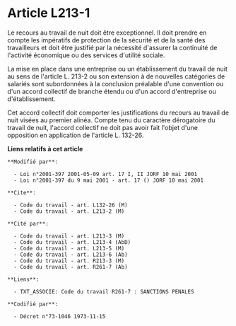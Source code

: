 # Article L213-1

Le recours au travail de nuit doit être exceptionnel. Il doit prendre en compte les impératifs de protection de la sécurité
et de la santé des travailleurs et doit être justifié par la nécessité d'assurer la continuité de l'activité économique ou
des services d'utilité sociale.

La mise en place dans une entreprise ou un établissement du travail de nuit au sens de l'article L. 213-2 ou son extension à
de nouvelles catégories de salariés sont subordonnées à la conclusion préalable d'une convention ou d'un accord collectif de
branche étendu ou d'un accord d'entreprise ou d'établissement.

Cet accord collectif doit comporter les justifications du recours au travail de nuit visées au premier alinéa. Compte tenu du
caractère dérogatoire du travail de nuit, l'accord collectif ne doit pas avoir fait l'objet d'une opposition en application
de l'article L. 132-26.

**Liens relatifs à cet article**

	**Modifié par**:

	  - Loi n°2001-397 2001-05-09 art. 17 I, II JORF 10 mai 2001
	  - Loi n°2001-397 du 9 mai 2001 - art. 17 () JORF 10 mai 2001

	**Cite**:

	  - Code du travail - art. L132-26 (M)
	  - Code du travail - art. L213-2 (M)

	**Cité par**:

	  - Code du travail - art. L213-3 (M)
	  - Code du travail - art. L213-4 (AbD)
	  - Code du travail - art. L213-5 (M)
	  - Code du travail - art. L213-6 (Ab)
	  - Code du travail - art. R213-3 (M)
	  - Code du travail - art. R261-7 (Ab)

	**Liens**:

	  - TXT_ASSOCIE: Code du travail R261-7 : SANCTIONS PENALES

	**Codifié par**:

	  - Décret n°73-1046 1973-11-15
